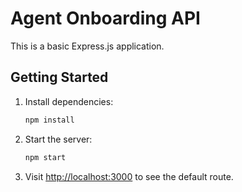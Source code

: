 # Agent Onboarding API

This is a basic Express.js application.

## Getting Started

1. Install dependencies:
   ```bash
   npm install
   ```
2. Start the server:
   ```bash
   npm start
   ```
3. Visit [http://localhost:3000](http://localhost:3000) to see the default route.
